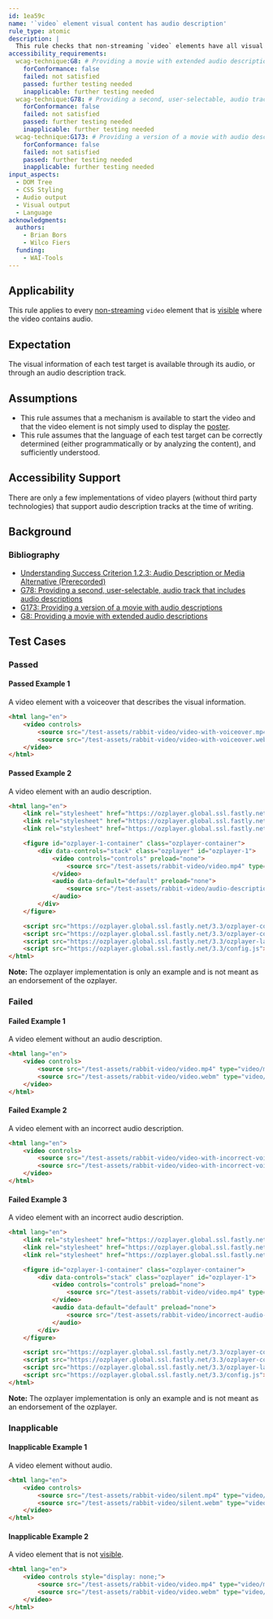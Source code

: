 ```yaml
---
id: 1ea59c
name: '`video` element visual content has audio description'
rule_type: atomic
description: |
  This rule checks that non-streaming `video` elements have all visual information also contained in the audio.
accessibility_requirements:
  wcag-technique:G8: # Providing a movie with extended audio descriptions
    forConformance: false
    failed: not satisfied
    passed: further testing needed
    inapplicable: further testing needed
  wcag-technique:G78: # Providing a second, user-selectable, audio track that includes audio descriptions
    forConformance: false
    failed: not satisfied
    passed: further testing needed
    inapplicable: further testing needed
  wcag-technique:G173: # Providing a version of a movie with audio descriptions
    forConformance: false
    failed: not satisfied
    passed: further testing needed
    inapplicable: further testing needed
input_aspects:
  - DOM Tree
  - CSS Styling
  - Audio output
  - Visual output
  - Language
acknowledgments:
  authors:
    - Brian Bors
    - Wilco Fiers
  funding:
    - WAI-Tools
---
```


## Applicability

This rule applies to every [non-streaming](#non-streaming-media-element) `video` element that is [visible][] where the video contains audio.

## Expectation

The visual information of each test target is available through its audio, or through an audio description track.

## Assumptions

- This rule assumes that a mechanism is available to start the video and that the video element is not simply used to display the [poster](https://www.w3.org/TR/html5/semantics-embedded-content.html#element-attrdef-video-poster).
- This rule assumes that the language of each test target can be correctly determined (either programmatically or by analyzing the content), and sufficiently understood.

## Accessibility Support

There are only a few implementations of video players (without third party technologies) that support audio description tracks at the time of writing.

## Background

### Bibliography

- [Understanding Success Criterion 1.2.3: Audio Description or Media Alternative (Prerecorded)](https://www.w3.org/WAI/WCAG21/Understanding/audio-description-or-media-alternative-prerecorded)
- [G78: Providing a second, user-selectable, audio track that includes audio descriptions](https://www.w3.org/WAI/WCAG21/Techniques/general/G78)
- [G173: Providing a version of a movie with audio descriptions](https://www.w3.org/WAI/WCAG21/Techniques/general/G173)
- [G8: Providing a movie with extended audio descriptions](https://www.w3.org/WAI/WCAG21/Techniques/general/G8)

## Test Cases

### Passed

#### Passed Example 1

A video element with a voiceover that describes the visual information.

```html
<html lang="en">
	<video controls>
		<source src="/test-assets/rabbit-video/video-with-voiceover.mp4" type="video/mp4" />
		<source src="/test-assets/rabbit-video/video-with-voiceover.webm" type="video/webm" />
	</video>
</html>
```

#### Passed Example 2

A video element with an audio description.

```html
<html lang="en">
	<link rel="stylesheet" href="https://ozplayer.global.ssl.fastly.net/3.3/ozplayer-core/ozplayer.min.css" />
	<link rel="stylesheet" href="https://ozplayer.global.ssl.fastly.net/3.3/ozplayer-skin/highlights-blue.css" />
	<link rel="stylesheet" href="https://ozplayer.global.ssl.fastly.net/3.3/transcript.css" />

	<figure id="ozplayer-1-container" class="ozplayer-container">
		<div data-controls="stack" class="ozplayer" id="ozplayer-1">
			<video controls="controls" preload="none">
				<source src="/test-assets/rabbit-video/video.mp4" type="video/mp4" />
			</video>
			<audio data-default="default" preload="none">
				<source src="/test-assets/rabbit-video/audio-description.mp3" type="audio/mp3" />
			</audio>
		</div>
	</figure>

	<script src="https://ozplayer.global.ssl.fastly.net/3.3/ozplayer-core/mediaelement.min.js"></script>
	<script src="https://ozplayer.global.ssl.fastly.net/3.3/ozplayer-core/ozplayer.free.js"></script>
	<script src="https://ozplayer.global.ssl.fastly.net/3.3/ozplayer-lang/en.js"></script>
	<script src="https://ozplayer.global.ssl.fastly.net/3.3/config.js"></script>
</html>
```

**Note:** The ozplayer implementation is only an example and is not meant as an endorsement of the ozplayer.

### Failed

#### Failed Example 1

A video element without an audio description.

```html
<html lang="en">
	<video controls>
		<source src="/test-assets/rabbit-video/video.mp4" type="video/mp4" />
		<source src="/test-assets/rabbit-video/video.webm" type="video/webm" />
	</video>
</html>
```

#### Failed Example 2

A video element with an incorrect audio description.

```html
<html lang="en">
	<video controls>
		<source src="/test-assets/rabbit-video/video-with-incorrect-voiceover.mp4" type="video/mp4" />
		<source src="/test-assets/rabbit-video/video-with-incorrect-voiceover.webm" type="video/webm" />
	</video>
</html>
```

#### Failed Example 3

A video element with an incorrect audio description.

```html
<html lang="en">
	<link rel="stylesheet" href="https://ozplayer.global.ssl.fastly.net/3.3/ozplayer-core/ozplayer.min.css" />
	<link rel="stylesheet" href="https://ozplayer.global.ssl.fastly.net/3.3/ozplayer-skin/highlights-blue.css" />
	<link rel="stylesheet" href="https://ozplayer.global.ssl.fastly.net/3.3/transcript.css" />

	<figure id="ozplayer-1-container" class="ozplayer-container">
		<div data-controls="stack" class="ozplayer" id="ozplayer-1">
			<video controls="controls" preload="none">
				<source src="/test-assets/rabbit-video/video.mp4" type="video/mp4" />
			</video>
			<audio data-default="default" preload="none">
				<source src="/test-assets/rabbit-video/incorrect-audio-description.mp3" type="audio/mp3" />
			</audio>
		</div>
	</figure>

	<script src="https://ozplayer.global.ssl.fastly.net/3.3/ozplayer-core/mediaelement.min.js"></script>
	<script src="https://ozplayer.global.ssl.fastly.net/3.3/ozplayer-core/ozplayer.free.js"></script>
	<script src="https://ozplayer.global.ssl.fastly.net/3.3/ozplayer-lang/en.js"></script>
	<script src="https://ozplayer.global.ssl.fastly.net/3.3/config.js"></script>
</html>
```

**Note:** The ozplayer implementation is only an example and is not meant as an endorsement of the ozplayer.

### Inapplicable

#### Inapplicable Example 1

A video element without audio.

```html
<html lang="en">
	<video controls>
		<source src="/test-assets/rabbit-video/silent.mp4" type="video/mp4" />
		<source src="/test-assets/rabbit-video/silent.webm" type="video/webm" />
	</video>
</html>
```

#### Inapplicable Example 2

A video element that is not [visible][].

```html
<html lang="en">
	<video controls style="display: none;">
		<source src="/test-assets/rabbit-video/video.mp4" type="video/mp4" />
		<source src="/test-assets/rabbit-video/video.webm" type="video/webm" />
	</video>
</html>
```

[visible]: #visible 'Definition of visible'
